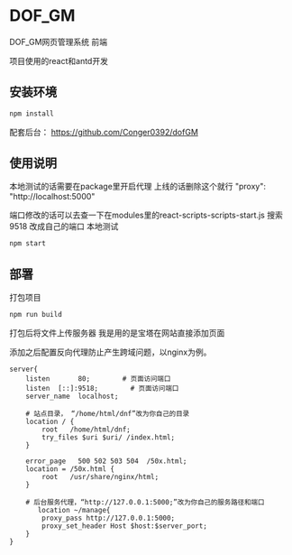 # DOF_GM
DOF_GM网页管理系统 前端

项目使用的react和antd开发

## 安装环境

```bash
npm install 
```
配套后台：
https://github.com/Conger0392/dofGM


## 使用说明

本地测试的话需要在package里开启代理 上线的话删除这个就行
  "proxy": "http://localhost:5000"
  
端口修改的话可以去查一下在modules里的react-scripts-scripts-start.js
搜索9518 改成自己的端口
本地测试
```bash
npm start 
```
## 部署
打包项目
```bash
npm run build 
```
打包后将文件上传服务器 我是用的是宝塔在网站直接添加页面




添加之后配置反向代理防止产生跨域问题，以nginx为例。


````
server{
    listen       80;        # 页面访问端口
    listen  [::]:9518;        # 页面访问端口
    server_name  localhost;
    
    # 站点目录， “/home/html/dnf”改为你自己的目录
    location / {
        root   /home/html/dnf;
        try_files $uri $uri/ /index.html;
    }

    error_page   500 502 503 504  /50x.html;
    location = /50x.html {
        root   /usr/share/nginx/html;
    }

    # 后台服务代理，“http://127.0.0.1:5000;”改为你自己的服务路径和端口
       location ~/manage{
        proxy_pass http://127.0.0.1:5000;
        proxy_set_header Host $host:$server_port;
    }
}
````



